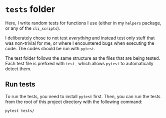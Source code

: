 # `tests` folder
Here, I write random tests for functions I use (either in my `helpers` package, or any of the `cli_scripts`).

I deliberately chose to not test _everything_ and instead test only stuff that was non-trivial for me, or where I encountered bugs when executing the code. The codes should be run with `pytest`.

The test folder follows the same structure as the files that are being tested. Each test file is prefixed with `test_` which allows `pytest` to automatically detect them.

## Run tests
To run the tests, you need to install `pytest` first. Then, you can run the tests from the root of this project directory with the following command:
```bash
pytest tests/
```